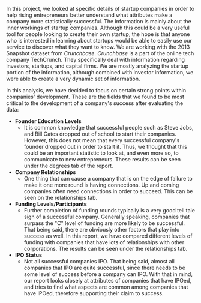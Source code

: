 In this project, we looked at specific details of startup companies ­­­­in order to help rising
entrepreneurs better understand what attributes make a company more statistically successful.
The information is mainly about the inner workings of startup companies. Although this could
be a very useful tool for people looking to create their own startup, the hope is that
anyone who is interested in learning about startups would be able to easily use our service
to discover what they want to know. We are working with the 2013 Snapshot dataset from _Crunchbase_.
_Crunchbase_ is a part of the online tech company TechCrunch. They specifically deal with information
regarding investors, startups, and capital firms. We are mostly analyzing the startup
portion of the information, although combined with investor information, we were able to create a
very dynamic set of information.

In this analysis, we have decided to focus on certain strong points within companies' development.
These are the fields that we found to be most critical to the development of a company's success
after evaluating the data:

- **Founder Education Levels**
  - It is common knowledge that successful people such as Steve Jobs, and Bill Gates dropped out
  of school to start their companies. However, this does not mean that every successful company's
  founder dropped out in order to start it. Thus, we thought that this could be an important
  statistic to look at, and even more so, to communicate to new entrepreneurs. These results can be
  seen under the degrees tab of the report.
- **Company Relationships**
  - One thing that can cause a company that is on the edge of failure to make it one more round is
  having connections. Up and coming companies often need connections in order to succeed. This can
  be seen on the relationships tab.
- **Funding Levels/Participants**
  - Further completion of funding rounds typically is a very good tell tale sign of a successful
  company. Generally speaking, companies that surpass the "C" level of funding are more likely
  to be successful. That being said, there are obviously other factors that play into success
  as well. In this report, we have compared different levels of funding with companies that have
  lots of relationships with other corporations. The results can be seen under the relationships tab.  
- **IPO Status**
  - Not all successful companies IPO. That being said, almost all companies that IPO are quite successful,
  since there needs to be some level of success before a company can IPO. With that in mind, our report looks
  closely at attributes of companies that have IPOed, and tries to find what aspects are common among
  companies that have IPOed, therefore supporting their claim to success.
